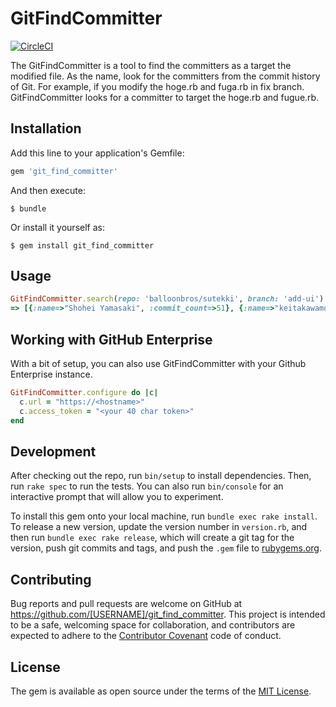 # GitFindCommitter

[![CircleCI](https://circleci.com/gh/shoyan/git_find_committer/tree/master.svg?style=svg)](https://circleci.com/gh/shoyan/git_find_committer/tree/master)

The GitFindCommitter is a tool to find the committers as a target the modified file. As the name, look for the committers from the commit history of Git. For example, if you modify the hoge.rb and fuga.rb in fix branch. GitFindCommitter looks for a committer to target the hoge.rb and fugue.rb.

## Installation

Add this line to your application's Gemfile:

```ruby
gem 'git_find_committer'
```

And then execute:

    $ bundle

Or install it yourself as:

    $ gem install git_find_committer

## Usage

```ruby
GitFindCommitter.search(repo: 'balloonbros/sutekki', branch: 'add-ui')
=> [{:name=>"Shohei Yamasaki", :commit_count=>51}, {:name=>"keitakawamoto", :commit_count=>21}]
```

## Working with GitHub Enterprise

With a bit of setup, you can also use GitFindCommitter with your Github Enterprise instance.

```ruby
GitFindCommitter.configure do |c|
  c.url = "https://<hostname>"
  c.access_token = "<your 40 char token>"
end
```

## Development

After checking out the repo, run `bin/setup` to install dependencies. Then, run `rake spec` to run the tests. You can also run `bin/console` for an interactive prompt that will allow you to experiment.

To install this gem onto your local machine, run `bundle exec rake install`. To release a new version, update the version number in `version.rb`, and then run `bundle exec rake release`, which will create a git tag for the version, push git commits and tags, and push the `.gem` file to [rubygems.org](https://rubygems.org).

## Contributing

Bug reports and pull requests are welcome on GitHub at https://github.com/[USERNAME]/git_find_committer. This project is intended to be a safe, welcoming space for collaboration, and contributors are expected to adhere to the [Contributor Covenant](http://contributor-covenant.org) code of conduct.


## License

The gem is available as open source under the terms of the [MIT License](http://opensource.org/licenses/MIT).

